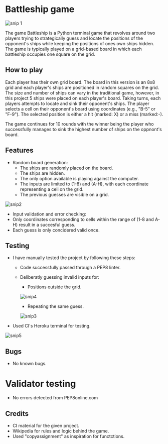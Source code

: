 # Battleship game
![snip 1](https://github.com/ibrahimjasim/Project-milestone-3/assets/127301769/be0cba73-ad66-4913-a206-2916085620fb)

The game Battleship is a Python terminal game that revolves around two players trying to strategically guess and locate the positions of the opponent's ships while keeping the positions of ones own ships hidden. The game is typically played on a grid-based board in which each battleship occupies one square on the grid. 

## How to play

Each player has their own grid board. The board in this version is an 8x8 grid and each player's ships are positioned in random squares on the grid. The size and number of ships can vary in the traditional game, however, in this project 5 ships were placed on each player's board.
Taking turns, each players attempts to locate and sink their opponent's ships. The player selects a cell on their opponent's board using coordinates (e.g., "B-5" or "F-9"). The selected position is either a hit (marked: X) or a miss (marked:-).

The game continues for 10 rounds with the winner being the player who successfully manages to sink the highest number of ships on the oppnont's board. 


## Features

- Random board generation: 
  -    The ships are randomly placed on the board.
  -    The ships are hidden.
  -    The only option available is playing against the computer.
  -    The inputs are limited to (1-8) and (A-H), with each coordinate representing a cell on the grid.
  -    The previous guesses are visible on a grid.

![snip2](https://github.com/ibrahimjasim/Project-milestone-3/assets/127301769/6be9427b-3c0c-4342-9650-72d4570dcb45)


-  Input validation and error checking: 
-  Only coordinates corresponding to cells within the range of (1-8 and A-H) result in a succesful guess.
-  Each guess is only concidered valid once.


## Testing

- I have manually tested the project by following these steps:
  -  Code successfully passed through a PEP8 linter.
  -  Deliberatly guessing invalid inputs for:
      - Positions outside the grid.
        
     ![snip4](https://github.com/ibrahimjasim/Project-milestone-3/assets/127301769/27b5e214-4e92-4494-ab1f-1e88068c42e8)

      - Repeating the same guess.
        
     ![snip3](https://github.com/ibrahimjasim/Project-milestone-3/assets/127301769/0fe0e8ea-f026-457b-937b-e129d051d915)

-  Used CI's Heroku terminal for testing.
  
  ![snip5](https://github.com/ibrahimjasim/Project-milestone-3/assets/127301769/a310a1a2-4b65-4f37-9596-6fca1eb1bbd1)



## Bugs
- No known bugs.


# Validator testing
- No errors detected from PEP8online.com


## Credits
- CI material for the given project.
- Wikipedia for rules and logic behind the game.
- Used "copyassignment" as inspiration for functctions.
